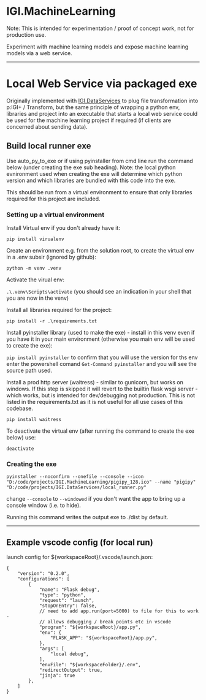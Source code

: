 # IGI.MachineLearning

Note: This is intended for experimentation / proof of concept work, not for production use.

Experiment with machine learning models and expose machine learning models via a web service.


------------------------

# Local Web Service via packaged exe

Originally implemented with [IGI.DataServices](https://github.com/IGILtd/IGI.DataServices/tree/local_runner) to plug file transformation into p:IGI+ / Transform, but the same principle of wrapping a python env, libraries and project into an executable that starts a local web service could be used for the machine learning project if required (if clients are concerned about sending data).

## Build local runner exe

Use auto_py_to_exe or if using pyinstaller from cmd line run the command below (under creating the exe sub heading). Note: the local python evnironment used when creating the exe will determine which python version and which libraries are bundled with this code into the exe.

This should be run from a virtual environment to ensure that only libraries required for this project are included.

### Setting up a virtual environment

Install Virtual env if you don't already have it:

`pip install virualenv`

Create an environment e.g. from the solution root, to create the virtual env in a .env subsir (ignored by github):

`python -m venv .venv`

Activate the virual env:

`.\.venv\Scripts\activate` (you should see an indication in your shell that you are now in the venv)

Install all libraries required for the project:

`pip install -r .\requirements.txt`

Install pyinstaller library (used to make the exe) - install in this venv even if you have it in your main environment (otherwise you main env will be used to create the exe):

`pip install pyinstaller` to confirm that you will use the version for ths env enter the powershell comand `Get-Command pyinstaller` and you will see the source path used.

Install a prod http server (waitress) - similar to gunicorn, but works on windows. If this step is skipped it will revert to the builtin flask wsgi server - which works, but is intended for dev/debugging not production. This is not listed in the requirements.txt as it is not useful for all use cases of this codebase.

`pip install waitress`

To deactivate the virtual env (after running the command to create the exe below) use:

`deactivate`

### Creating the exe

```
pyinstaller --noconfirm --onefile --console --icon "D:/code/projects/IGI.MachineLearning/pigipy_128.ico" --name "pigipy"  "D:/code/projects/IGI.DataServices/local_runner.py"
```

change `--console` to `--windowed` if you don't want the app to bring up a console window (i.e. to hide).

Running this command writes the output exe to ./dist by default.

-------------------------


## Example vscode config (for local run)

launch config for ${workspaceRoot}/.vscode/launch.json:
```
{
    "version": "0.2.0",
    "configurations": [
        {
            "name": "Flask debug",
            "type": "python",
            "request": "launch",
            "stopOnEntry": false,
            // need to add app.run(port=5000) to file for this to work - 
            // allows debugging / break points etc in vscode
            "program": "${workspaceRoot}/app.py", 
            "env": {
                "FLASK_APP": "${workspaceRoot}/app.py",
            },
            "args": [
                "local debug",
            ],
            "envFile": "${workspaceFolder}/.env",
            "redirectOutput": true,
            "jinja": true
        },
    ]
}
```